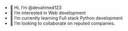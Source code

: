 - 👋 Hi, I’m @devahmed123
- 👀 I’m interested in Web development 
- 🌱 I’m currently learning Full stack Python development
- 💞️ I’m looking to collaborate on reputed companies.
